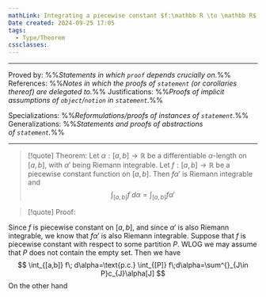 ```yaml
---
mathLink: Integrating a piecewise constant $f:\mathbb R \to \mathbb R$ with respect to some $\alpha$ differential is equivalent to Riemann integrating $f \alpha'$
Date created: 2024-09-25 17:05
tags:
  - Type/Theorem
cssclasses:
---
```





---

Proved by: %%_Statements in which `proof` depends crucially on._%%
References: %%_Notes in which the proofs of `statement` (or corollaries thereof) are delegated to._%%
Justifications: %%_Proofs of implicit assumptions of `object`/`notion` in `statement`._%%   

Specializations: %%_Reformulations/proofs of instances of `statement`._%%
Generalizations: %%_Statements and proofs of abstractions of `statement`._%%

---

> [!quote] Theorem:
> Let $\alpha:[a,b]\to \mathbb{R}$ be a differentiable $\alpha$-length on $[a,b]$, with $\alpha'$ being Riemann integrable. Let $f:[a,b]\to \mathbb{R}$ be a piecewise constant function on $[a,b]$. Then $f\alpha'$ is Riemann integrable and $$ \int_{[a,b]} f\; d\alpha=\int_{[a,b]} f\alpha' $$

>[!quote] Proof:

Since $f$ is piecewise constant on $[a,b]$, and since $\alpha'$ is also Riemann integrable, we know that $f\alpha'$ is also Riemann integrable. Suppose that $f$ is piecewise constant with respect to some partition $P$. WLOG we may assume that $P$ does not contain the empty set. Then we have $$ \int_{[a,b]} f\; d\alpha=\text{p.c.} \int_{[P]} f\;d\alpha=\sum^{}_{J\in P}c_{J}\alpha[J] $$On the other hand